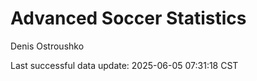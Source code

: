 # Advanced Soccer Statistics
Denis Ostroushko

<!-- gfm -->

Last successful data update: 2025-06-05 07:31:18 CST
